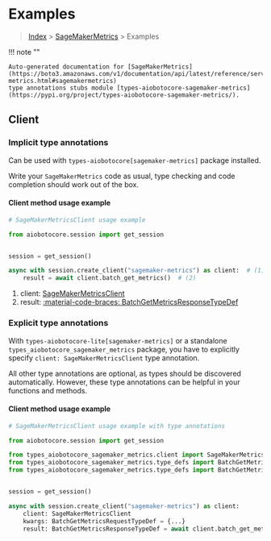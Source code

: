 # Examples

> [Index](../README.md) > [SageMakerMetrics](./README.md) > Examples

!!! note ""

    Auto-generated documentation for [SageMakerMetrics](https://boto3.amazonaws.com/v1/documentation/api/latest/reference/services/sagemaker-metrics.html#sagemakermetrics)
    type annotations stubs module [types-aiobotocore-sagemaker-metrics](https://pypi.org/project/types-aiobotocore-sagemaker-metrics/).

## Client

### Implicit type annotations

Can be used with `types-aiobotocore[sagemaker-metrics]` package installed.

Write your `SageMakerMetrics` code as usual,
type checking and code completion should work out of the box.



#### Client method usage example

```python
# SageMakerMetricsClient usage example

from aiobotocore.session import get_session


session = get_session()

async with session.create_client("sagemaker-metrics") as client:  # (1)
    result = await client.batch_get_metrics()  # (2)
```

1. client: [SageMakerMetricsClient](./client.md)
2. result: [:material-code-braces: BatchGetMetricsResponseTypeDef](./type_defs.md#batchgetmetricsresponsetypedef)






### Explicit type annotations

With `types-aiobotocore-lite[sagemaker-metrics]`
or a standalone `types_aiobotocore_sagemaker_metrics` package, you have to explicitly specify
`client: SageMakerMetricsClient` type annotation.

All other type annotations are optional, as types should be discovered automatically.
However, these type annotations can be helpful in your functions and methods.


#### Client method usage example

```python
# SageMakerMetricsClient usage example with type annotations

from aiobotocore.session import get_session

from types_aiobotocore_sagemaker_metrics.client import SageMakerMetricsClient
from types_aiobotocore_sagemaker_metrics.type_defs import BatchGetMetricsResponseTypeDef
from types_aiobotocore_sagemaker_metrics.type_defs import BatchGetMetricsRequestTypeDef


session = get_session()

async with session.create_client("sagemaker-metrics") as client:
    client: SageMakerMetricsClient
    kwargs: BatchGetMetricsRequestTypeDef = {...}
    result: BatchGetMetricsResponseTypeDef = await client.batch_get_metrics(**kwargs)
```




